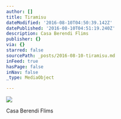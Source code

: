 ```yaml
---
author: []
title: Tiramisu
dateModified: '2016-08-10T04:50:39.142Z'
datePublished: '2016-08-10T04:51:19.240Z'
description: Casa Berendi Flims
publisher: {}
via: {}
starred: false
sourcePath: _posts/2016-08-10-tiramisu.md
inFeed: true
hasPage: false
inNav: false
_type: MediaObject

---
```

![](https://imgflo.herokuapp.com/graph/vahj1ThiexotieMo/51670754de8278ac850ac0f0fc169362/croprotate.jpg?cropheight=4032&cropwidth=3024&degrees=-90&input=https%3A%2F%2Fthe-grid-user-content.s3-us-west-2.amazonaws.com%2Fac00c8ee-3d83-422a-9842-080e29f4fe73.jpg&x=0&y=0)

Casa Berendi Flims